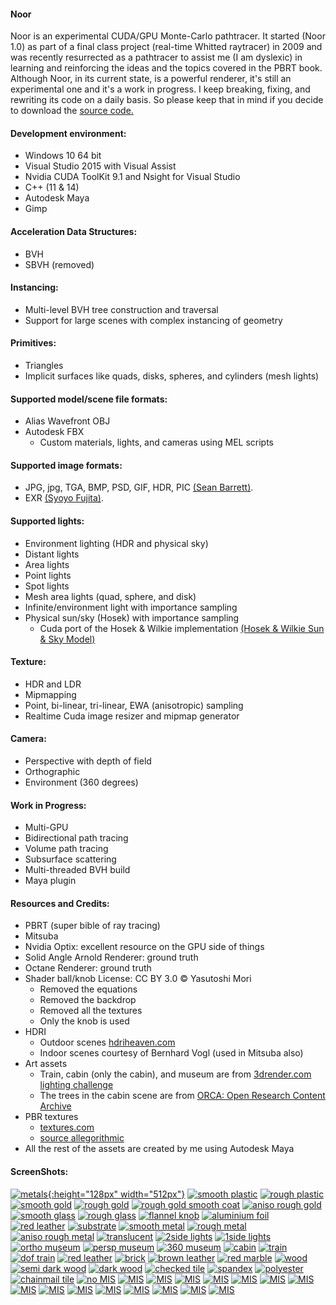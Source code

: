 #### Noor
Noor is an experimental CUDA/GPU Monte-Carlo pathtracer.  It started (Noor 1.0) as part of a final class project (real-time Whitted raytracer) in 2009 and was recently 
resurrected as a pathtracer to assist me (I am dyslexic) in learning and reinforcing the ideas and the topics covered in the PBRT book.  Although Noor, in its current state, is a powerful renderer, it's still an experimental one and it's a work in progress.  I keep breaking, fixing, and rewriting its code on a daily basis.  So please keep that in mind if you decide to download the [source code.](https://github.com/Ardook/noor)
 
#### Development environment:
* Windows 10 64 bit 
* Visual Studio 2015 with Visual Assist 
* Nvidia CUDA ToolKit 9.1 and Nsight for Visual Studio 
* C++ (11 & 14)
* Autodesk Maya
* Gimp 

#### Acceleration Data Structures:
* BVH
* SBVH (removed)

#### Instancing:
* Multi-level BVH tree construction and traversal
* Support for large scenes with complex instancing of geometry

#### Primitives:
* Triangles
* Implicit surfaces like quads, disks, spheres, and cylinders (mesh lights)

#### Supported model/scene file formats:
* Alias Wavefront OBJ
* Autodesk FBX
   * Custom materials, lights, and cameras using MEL scripts

#### Supported image formats:
* JPG, jpg, TGA, BMP, PSD, GIF, HDR, PIC [(Sean Barrett)](https://github.com/nothings/stb). 
* EXR [(Syoyo Fujita)](https://github.com/syoyo/tinyexr).

#### Supported lights:
* Environment lighting (HDR and physical sky)
* Distant lights
* Area lights
* Point lights
* Spot lights
* Mesh area lights (quad, sphere, and disk)
* Infinite/environment light with importance sampling
* Physical sun/sky (Hosek) with importance sampling  
   * Cuda port of the Hosek & Wilkie implementation [(Hosek & Wilkie Sun & Sky Model)](http://cgg.mff.cuni.cz/projects/SkylightModelling/)

#### Texture:
* HDR and LDR
* Mipmapping
* Point, bi-linear, tri-linear, EWA (anisotropic) sampling
* Realtime Cuda image resizer and mipmap generator

#### Camera:
* Perspective with depth of field
* Orthographic
* Environment (360 degrees)

#### Work in Progress:
* Multi-GPU
* Bidirectional path tracing
* Volume path tracing
* Subsurface scattering
* Multi-threaded BVH build
* Maya plugin

#### Resources and Credits: 
* PBRT (super bible of ray tracing)
* Mitsuba
* Nvidia Optix: excellent resource on the GPU side of things
* Solid Angle Arnold Renderer: ground truth
* Octane Renderer: ground truth
* Shader ball/knob License: CC BY 3.0 © Yasutoshi Mori
   * Removed the equations
   * Removed the backdrop
   * Removed all the textures
   * Only the knob is used
* HDRI 
   * Outdoor scenes [hdriheaven.com](https://hdriheaven.com)
   * Indoor scenes courtesy of Bernhard Vogl (used in Mitsuba also)
* Art assets
   * Train, cabin (only the cabin), and museum are from [3drender.com lighting challenge](http://www.3drender.com/challenges/)
   * The trees in the cabin scene are from [ORCA: Open Research Content Archive](https://developer.nvidia.com/orca/speedtree)
* PBR textures
   * [textures.com](https://textures.com)
   * [source allegorithmic](https://source.allegorithmic.com/)
* All the rest of the assets are created by me using Autodesk Maya

#### ScreenShots:
[![metals](screenshots/50percent/metals.jpg){:height="128px" width="512px"}](screenshots/100percent/metal.jpg)
[![smooth plastic](screenshots/50percent/screenshot-23-05-2018-10-05-35.jpg)](screenshots/100percent/screenshot-23-05-2018-10-05-35.jpg)
[![rough plastic](screenshots/50percent/screenshot-23-05-2018-10-08-01.jpg)](screenshots/100percent/screenshot-23-05-2018-10-08-01.jpg)
[![smooth gold](screenshots/50percent/screenshot-22-05-2018-13-28-56.jpg)](screenshots/100percent/screenshot-22-05-2018-13-28-56.jpg)
[![rough gold](screenshots/50percent/screenshot-22-05-2018-13-27-03.jpg)](screenshots/100percent/screenshot-22-05-2018-13-27-03.jpg)
[![rough gold smooth coat](screenshots/50percent/screenshot-22-05-2018-13-13-45.jpg)](screenshots/100percent/screenshot-22-05-2018-13-13-45.jpg)
[![aniso rough gold](screenshots/50percent/screenshot-23-05-2018-10-15-17.jpg)](screenshots/100percent/screenshot-23-05-2018-10-15-17.jpg)
[![smooth glass](screenshots/50percent/screenshot-21-05-2018-13-47-19.jpg)](screenshots/100percent/screenshot-21-05-2018-13-47-19.jpg)
[![rough glass](screenshots/50percent/screenshot-23-05-2018-18-10-35.jpg)](screenshots/100percent/screenshot-23-05-2018-18-10-35.jpg)
[![flannel knob](screenshots/50percent/screenshot-21-05-2018-12-46-57.jpg)](screenshots/100percent/screenshot-21-05-2018-12-46-57.jpg)
[![aluminium foil](screenshots/50percent/screenshot-21-05-2018-13-09-10.jpg)](screenshots/100percent/screenshot-21-05-2018-13-09-10.jpg)
[![red leather](screenshots/50percent/screenshot-21-05-2018-14-21-41.jpg)](screenshots/100percent/screenshot-21-05-2018-14-21-41.jpg)
[![substrate](screenshots/50percent/screenshot-22-05-2018-15-44-15.jpg)](screenshots/100percent/screenshot-22-05-2018-15-44-15.jpg)
[![smooth metal](screenshots/50percent/screenshot-23-05-2018-10-28-41.jpg)](screenshots/100percent/screenshot-23-05-2018-10-28-41.jpg)
[![rough metal](screenshots/50percent/screenshot-23-05-2018-10-32-29.jpg)](screenshots/100percent/screenshot-23-05-2018-10-32-29.jpg)
[![aniso rough metal](screenshots/50percent/screenshot-23-05-2018-10-27-41.jpg)](screenshots/100percent/screenshot-23-05-2018-10-27-41.jpg)
[![translucent](screenshots/50percent/screenshot-23-05-2018-11-56-01.jpg)](screenshots/100percent/screenshot-23-05-2018-11-56-01.jpg)
[![2side lights](screenshots/50percent/screenshot-23-05-2018-12-13-36.jpg)](screenshots/100percent/screenshot-23-05-2018-12-13-36.jpg)
[![1side lights](screenshots/50percent/screenshot-23-05-2018-12-14-17.jpg)](screenshots/100percent/screenshot-23-05-2018-12-14-17.jpg)
[![ortho museum](screenshots/50percent/screenshot-23-05-2018-12-46-45.jpg)](screenshots/100percent/screenshot-23-05-2018-12-46-45.jpg)
[![persp museum](screenshots/50percent/screenshot-23-05-2018-12-49-44.jpg)](screenshots/100percent/screenshot-23-05-2018-12-49-44.jpg)
[![360 museum](screenshots/50percent/screenshot-23-05-2018-12-52-59.jpg)](screenshots/100percent/screenshot-23-05-2018-12-52-59.jpg)
[![cabin](screenshots/50percent/screenshot-23-05-2018-13-26-10.jpg)](screenshots/100percent/screenshot-23-05-2018-13-26-10.jpg)
[![train](screenshots/50percent/screenshot-23-05-2018-14-12-20.jpg)](screenshots/100percent/screenshot-23-05-2018-14-12-20.jpg)
[![dof train](screenshots/50percent/screenshot-23-05-2018-14-19-09.jpg)](screenshots/100percent/screenshot-23-05-2018-14-19-09.jpg)
[![red leather](screenshots/50percent/screenshot-23-05-2018-14-34-53.jpg)](screenshots/100percent/screenshot-23-05-2018-14-34-53.jpg)
[![brick](screenshots/50percent/screenshot-23-05-2018-14-35-44.jpg)](screenshots/100percent/screenshot-23-05-2018-14-35-44.jpg)
[![brown leather](screenshots/50percent/screenshot-23-05-2018-14-41-06.jpg)](screenshots/100percent/screenshot-23-05-2018-14-41-06.jpg)
[![red marble](screenshots/50percent/screenshot-23-05-2018-15-31-13.jpg)](screenshots/100percent/screenshot-23-05-2018-15-31-13.jpg)
[![wood](screenshots/50percent/screenshot-23-05-2018-15-34-58.jpg)](screenshots/100percent/screenshot-23-05-2018-15-34-58.jpg)
[![semi dark wood](screenshots/50percent/screenshot-23-05-2018-15-38-04.jpg)](screenshots/100percent/screenshot-23-05-2018-15-38-04.jpg)
[![dark wood](screenshots/50percent/screenshot-23-05-2018-15-39-32.jpg)](screenshots/100percent/screenshot-23-05-2018-15-39-32.jpg)
[![checked tile](screenshots/50percent/screenshot-23-05-2018-15-46-56.jpg)](screenshots/100percent/screenshot-23-05-2018-15-46-56.jpg)
[![spandex](screenshots/50percent/screenshot-23-05-2018-15-51-09.jpg)](screenshots/100percent/screenshot-23-05-2018-15-51-09.jpg)
[![polyester](screenshots/50percent/screenshot-23-05-2018-15-56-55.jpg)](screenshots/100percent/screenshot-23-05-2018-15-56-55.jpg)
[![chainmail tile](screenshots/50percent/screenshot-23-05-2018-15-58-59.jpg)](screenshots/100percent/screenshot-23-05-2018-15-58-59.jpg)
[![no MIS](screenshots/50percent/screenshot-26-05-2018-15-47-11.jpg)](screenshots/100percent/screenshot-26-05-2018-15-47-11.jpg)
[![MIS](screenshots/50percent/screenshot-26-05-2018-15-47-17.jpg)](screenshots/100percent/screenshot-26-05-2018-15-47-17.jpg)
[![MIS](screenshots/50percent/screenshot-26-05-2018-18-14-15.jpg)](screenshots/100percent/screenshot-26-05-2018-18-14-15.jpg)
[![MIS](screenshots/50percent/screenshot-26-05-2018-18-14-22.jpg)](screenshots/100percent/screenshot-26-05-2018-18-14-22.jpg)
[![MIS](screenshots/50percent/screenshot-26-05-2018-18-15-29.jpg)](screenshots/100percent/screenshot-26-05-2018-18-15-29.jpg)
[![MIS](screenshots/50percent/screenshot-26-05-2018-18-15-35.jpg)](screenshots/100percent/screenshot-26-05-2018-18-15-35.jpg)
[![MIS](screenshots/50percent/screenshot-26-05-2018-18-18-04.jpg)](screenshots/100percent/screenshot-26-05-2018-18-18-04.jpg)
[![MIS](screenshots/50percent/screenshot-26-05-2018-18-18-09.jpg)](screenshots/100percent/screenshot-26-05-2018-18-18-09.jpg)
[![MIS](screenshots/50percent/screenshot-26-05-2018-18-25-14.jpg)](screenshots/100percent/screenshot-26-05-2018-18-25-14.jpg)
[![MIS](screenshots/50percent/screenshot-26-05-2018-18-25-20.jpg)](screenshots/100percent/screenshot-26-05-2018-18-25-20.jpg)
[![MIS](screenshots/50percent/screenshot-26-05-2018-18-25-28.jpg)](screenshots/100percent/screenshot-26-05-2018-18-25-28.jpg)
[![MIS](screenshots/50percent/screenshot-26-05-2018-18-25-30.jpg)](screenshots/100percent/screenshot-26-05-2018-18-25-30.jpg)
[![MIS](screenshots/50percent/screenshot-26-05-2018-18-25-38.jpg)](screenshots/100percent/screenshot-26-05-2018-18-25-38.jpg)
[![MIS](screenshots/50percent/screenshot-26-05-2018-18-25-41.jpg)](screenshots/100percent/screenshot-26-05-2018-18-25-41.jpg)
[![MIS](screenshots/50percent/screenshot-26-05-2018-18-25-51.jpg)](screenshots/100percent/screenshot-26-05-2018-18-25-51.jpg)
[![MIS](screenshots/50percent/screenshot-26-05-2018-18-25-54.jpg)](screenshots/100percent/screenshot-26-05-2018-18-25-54.jpg)